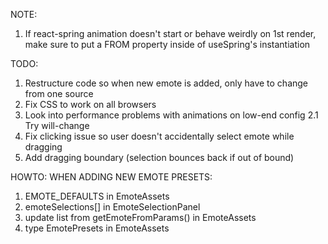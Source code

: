 NOTE:

1. If react-spring animation doesn't start or behave weirdly on 1st render, make sure to put a FROM property inside of useSpring's instantiation

TODO:

1. Restructure code so when new emote is added, only have to change from one source
2. Fix CSS to work on all browsers
3. Look into performance problems with animations on low-end config
   2.1 Try will-change
4. Fix clicking issue so user doesn't accidentally select emote while dragging
5. Add dragging boundary (selection bounces back if out of bound)

HOWTO: WHEN ADDING NEW EMOTE PRESETS:

1. EMOTE_DEFAULTS in EmoteAssets
2. emoteSelections[] in EmoteSelectionPanel
3. update list from getEmoteFromParams() in EmoteAssets
4. type EmotePresets in EmoteAssets
